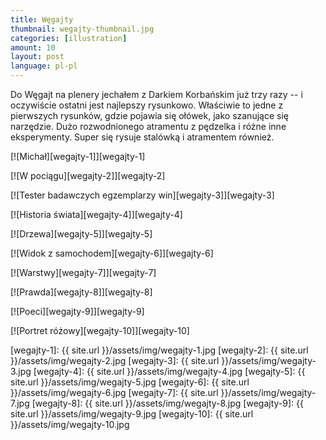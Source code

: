 ```yaml
---
title: Węgajty
thumbnail: wegajty-thumbnail.jpg
categories: [illustration]
amount: 10
layout: post
language: pl-pl
---
```


Do Węgajt na plenery jechałem z Darkiem Korbańskim już trzy razy -- i oczywiście ostatni jest najlepszy rysunkowo. Właściwie to jedne z pierwszych rysunków, gdzie pojawia się ołówek, jako szanujące się narzędzie. Dużo rozwodnionego atramentu z pędzelka i różne inne eksperymenty. Super się rysuje stalówką i atramentem również.

[![Michał][wegajty-1]][wegajty-1]

[![W pociągu][wegajty-2]][wegajty-2]

[![Tester badawczych egzemplarzy win][wegajty-3]][wegajty-3]

[![Historia świata][wegajty-4]][wegajty-4]

[![Drzewa][wegajty-5]][wegajty-5]

[![Widok z samochodem][wegajty-6]][wegajty-6]

[![Warstwy][wegajty-7]][wegajty-7]

[![Prawda][wegajty-8]][wegajty-8]

[![Poeci][wegajty-9]][wegajty-9]

[![Portret różowy][wegajty-10]][wegajty-10]

[wegajty-1]: {{ site.url }}/assets/img/wegajty-1.jpg
[wegajty-2]: {{ site.url }}/assets/img/wegajty-2.jpg
[wegajty-3]: {{ site.url }}/assets/img/wegajty-3.jpg
[wegajty-4]: {{ site.url }}/assets/img/wegajty-4.jpg
[wegajty-5]: {{ site.url }}/assets/img/wegajty-5.jpg
[wegajty-6]: {{ site.url }}/assets/img/wegajty-6.jpg
[wegajty-7]: {{ site.url }}/assets/img/wegajty-7.jpg
[wegajty-8]: {{ site.url }}/assets/img/wegajty-8.jpg
[wegajty-9]: {{ site.url }}/assets/img/wegajty-9.jpg
[wegajty-10]: {{ site.url }}/assets/img/wegajty-10.jpg